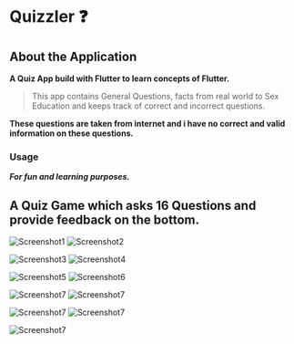 # Quizzler ❓

## About the Application

**A Quiz App build with Flutter to learn concepts of Flutter.**

> This app contains General Questions, facts from real world to Sex Education and keeps track of correct and incorrect questions.

**These questions are taken from internet and i have no correct and valid information on these questions.**

### Usage

***For fun and learning purposes.***


## A Quiz Game which asks 16 Questions and provide feedback on the bottom.

![Screenshot1](images/1.png)                 ![Screenshot2](images/2.png)

![Screenshot3](images/3.png)                 ![Screenshot4](images/4.png)

![Screenshot5](images/5.png)                 ![Screenshot6](images/6.png)

![Screenshot7](images/7.png)                 ![Screenshot7](images/8.png)

![Screenshot7](images/9.png)                 ![Screenshot7](images/10.png)

![Screenshot7](images/11.png)
